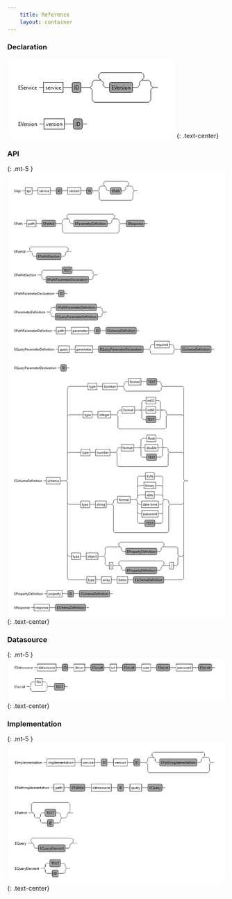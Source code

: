 ```yaml
---
    title: Reference
    layout: container    
---
```

### Declaration
<img title="Declaration grammar" src="img/declaration.png" class="img-fluid">
{: .text-center}

### API
{: .mt-5 }
<img title="API grammar" src="img/api.png" class="img-fluid">
{: .text-center}

### Datasource
{: .mt-5 }
<img title="Datasource grammar" src="img/datasource.png" class="img-fluid">
{: .text-center}

### Implementation
{: .mt-5 }
<img title="Implementation grammar" src="img/implementation.png" class="img-fluid">
{: .text-center}
